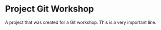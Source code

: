 # Project Git Workshop

A project that was created for a Git workshop.
This is a very important line.